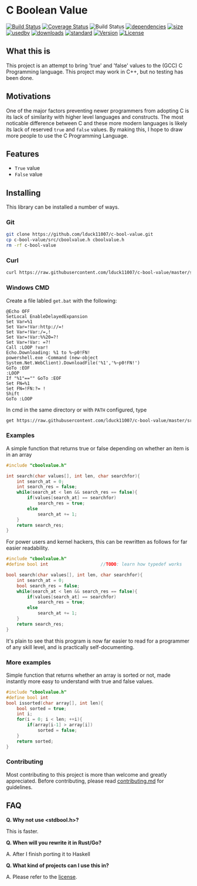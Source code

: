 # C Boolean Value

[![Build Status](https://img.shields.io/badge/build-passing-brightgreen.svg)](#) 
[![Coverage Status](https://img.shields.io/badge/coverage-95%25-green.svg)](https://coveralls.io/r/Snaipe/libcsptr?branch=master)
![Build Status](https://img.shields.io/badge/status-stable-brightgreen.svg)
[![dependencies](https://img.shields.io/badge/dependencies-up%20to%20date-yellowgreen.svg)](#) 
[![size](https://img.shields.io/badge/code%20size-31%20B-blue.svg)](#) 
[![usedby](https://img.shields.io/badge/used%20by-0%20projects-brightgreen.svg)](#) 
[![downloads](https://img.shields.io/badge/downloads-0k%2Fmonth-green.svg)](#) 
[![standard](https://img.shields.io/badge/standard-%3E%3DANSI-green.svg)](#) 
[![Version](https://img.shields.io/badge/version-v1.0-blue.svg)](https://github.com/lduck11007/cBoolType/releases)
[![License](https://img.shields.io/badge/License-WTFPL-blue.svg)](https://github.com/lduck11007/cBoolType/blob/master/LICENSE)

## What this is

This project is an attempt to bring 'true' and 'false' values to the (GCC) C Programming language. This project may work in C++, but no testing has been done.

## Motivations

One of the major factors preventing newer programmers from adopting C is its lack of similarity with higher level languages and constructs. The most noticable difference between C and these more modern languages is likely its lack of reserved `true` and `false` values. By making this, I hope to draw more people to use the C Programming Language.

## Features

*  `True` value
* `False` value

## Installing 

This library can be installed a number of ways.

### Git

```bash
git clone https://github.com/lduck11007/c-bool-value.git
cp c-bool-value/src/cboolvalue.h cboolvalue.h
rm -rf c-bool-value
```

### Curl

```bash
curl https://raw.githubusercontent.com/lduck11007/c-bool-value/master/src/cboolvalue.h > cboolvalue.h
```

### Windows CMD

Create a file labled `get.bat` with the following:

```batch
@Echo OFF
SetLocal EnableDelayedExpansion
Set Var=%1
Set Var=!Var:http://=!
Set Var=!Var:/=,!
Set Var=!Var:%%20=?!
Set Var=!Var: =?!
Call :LOOP !var!
Echo.Downloading: %1 to %~p0!FN!
powershell.exe -Command (new-object System.Net.WebClient).DownloadFile('%1','%~p0!FN!')
GoTo :EOF
:LOOP
If "%1"=="" GoTo :EOF
Set FN=%1
Set FN=!FN:?= !
Shift
GoTo :LOOP
```

In cmd in the same directory or with `PATH` configured, type

```bash
get https://raw.githubusercontent.com/lduck11007/c-bool-value/master/src/cboolvalue.h
```

### Examples

A simple function that returns true or false depending on whether an item is in an array

```c
#include "cboolvalue.h"

int search(char values[], int len, char searchfor){
    int search_at = 0;
    int search_res = false;
    while(search_at < len && search_res == false){
        if(values[search_at] == searchfor)
            search_res = true;
        else
            search_at += 1;
    }
    return search_res;
}
```

For power users and kernel hackers, this can be rewritten as follows for far easier readability.

```c
#include "cboolvalue.h"
#define bool int                    //TODO: learn how typedef works

bool search(char values[], int len, char searchfor){
    int search_at = 0;
    bool search_res = false;
    while(search_at < len && search_res == false){
        if(values[search_at] == searchfor)
            search_res = true;
        else
            search_at += 1;
    }
    return search_res;
}
```

It's plain to see that this program is now far easier to read for a programmer of any skill level, and is practically self-documenting.

### More examples

Simple function that returns whether an array is sorted or not, made instantly more easy to understand with true and false values.

```c
#include "cboolvalue.h"
#define bool int
bool issorted(char array[], int len){
    bool sorted = true;
    int i;
    for(i = 0; i < len; ++i){
        if(array[i-1] > array[i])
            sorted = false;
    }
    return sorted;
}
```

### Contributing

Most contributing to this project is more than welcome and greatly appreciated. Before contributing, please read [contributing.md](https://github.com/lduck11007/c-bool-value/blob/master/CONTRIBUTING.md) for guidelines.

## FAQ

**Q. Why not use <stdbool.h>?**

This is faster.

**Q. When will you rewrite it in Rust/Go?**

A. After I finish porting it to Haskell

**Q. What kind of projects can I use this in?**

A. Please refer to the [license](https://github.com/lduck11007/c-bool-value/blob/master/LICENSE).
